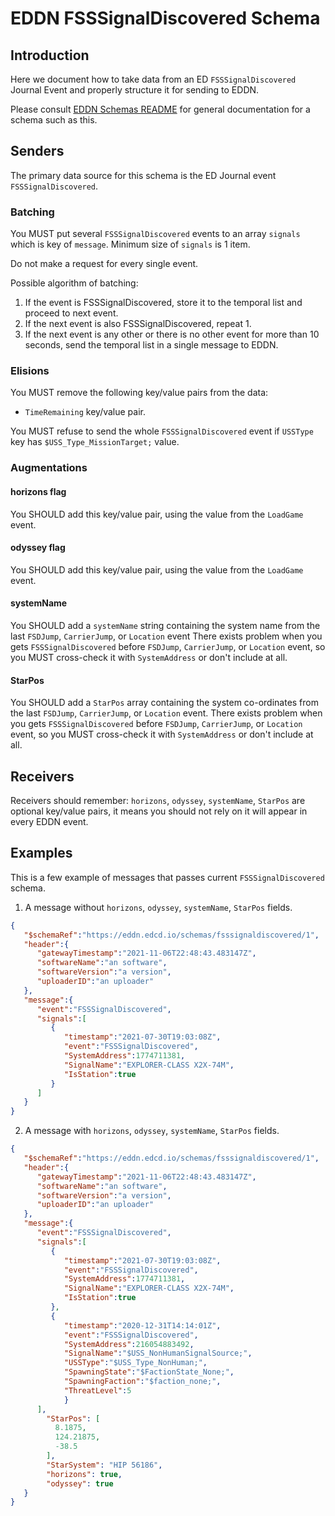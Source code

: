 # EDDN FSSSignalDiscovered Schema

## Introduction
Here we document how to take data from an ED `FSSSignalDiscovered` Journal 
Event and properly structure it for sending to EDDN.

Please consult [EDDN Schemas README](./README-EDDN-schemas.md) for general
documentation for a schema such as this.

## Senders
The primary data source for this schema is the ED Journal event 
`FSSSignalDiscovered`.

### Batching
You MUST put several `FSSSignalDiscovered` events to an array `signals` which is key of `message`. Minimum size of 
`signals` is 1 item.

Do not make a request for every single event.

Possible algorithm of batching:
1. If the event is FSSSignalDiscovered, store it to the temporal list and proceed to next event.
2. If the next event is also FSSSignalDiscovered, repeat 1.
3. If the next event is any other or there is no other event for more than 10 seconds, send the 
   temporal list in a single message to EDDN.

### Elisions
You MUST remove the following key/value pairs from the data:

  - `TimeRemaining` key/value pair.

You MUST refuse to send the whole `FSSSignalDiscovered` event if `USSType` key has `$USS_Type_MissionTarget;` value.

### Augmentations
#### horizons flag
You SHOULD add this key/value pair, using the value from the `LoadGame` event.

#### odyssey flag
You SHOULD add this key/value pair, using the value from the `LoadGame` event.

#### systemName
You SHOULD add a `systemName` string containing the system name from the last `FSDJump`, `CarrierJump`, or `Location` 
event There exists problem when you gets `FSSSignalDiscovered` before
`FSDJump`, `CarrierJump`, or `Location` event, so you MUST cross-check it with `SystemAddress` or don't include at all. 

#### StarPos
You SHOULD add a `StarPos` array containing the system co-ordinates from the 
last `FSDJump`, `CarrierJump`, or `Location` event. There exists problem when you gets `FSSSignalDiscovered` before
`FSDJump`, `CarrierJump`, or `Location` event, so you MUST cross-check it with `SystemAddress` or don't include at all. 

## Receivers
Receivers should remember: `horizons`, `odyssey`, `systemName`, `StarPos` are optional key/value pairs, it means you
should not rely on it will appear in every EDDN event.

## Examples
This is a few example of messages that passes current `FSSSignalDiscovered` schema.
1. A message without `horizons`, `odyssey`, `systemName`, `StarPos` fields.
```json
{
   "$schemaRef":"https://eddn.edcd.io/schemas/fsssignaldiscovered/1",
   "header":{
      "gatewayTimestamp":"2021-11-06T22:48:43.483147Z",
      "softwareName":"an software",
      "softwareVersion":"a version",
      "uploaderID":"an uploader"
   },
   "message":{
      "event":"FSSSignalDiscovered",
      "signals":[
         {
            "timestamp":"2021-07-30T19:03:08Z",
            "event":"FSSSignalDiscovered",
            "SystemAddress":1774711381,
            "SignalName":"EXPLORER-CLASS X2X-74M",
            "IsStation":true
         }
      ]
   }
}
```

2. A message with `horizons`, `odyssey`, `systemName`, `StarPos` fields.
```json
{
   "$schemaRef":"https://eddn.edcd.io/schemas/fsssignaldiscovered/1",
   "header":{
      "gatewayTimestamp":"2021-11-06T22:48:43.483147Z",
      "softwareName":"an software",
      "softwareVersion":"a version",
      "uploaderID":"an uploader"
   },
   "message":{
      "event":"FSSSignalDiscovered",
      "signals":[
         {
            "timestamp":"2021-07-30T19:03:08Z",
            "event":"FSSSignalDiscovered",
            "SystemAddress":1774711381,
            "SignalName":"EXPLORER-CLASS X2X-74M",
            "IsStation":true
         },
         { 
            "timestamp":"2020-12-31T14:14:01Z", 
            "event":"FSSSignalDiscovered", 
            "SystemAddress":216054883492, 
            "SignalName":"$USS_NonHumanSignalSource;", 
            "USSType":"$USS_Type_NonHuman;",
            "SpawningState":"$FactionState_None;", 
            "SpawningFaction":"$faction_none;",
            "ThreatLevel":5
            }
      ],
        "StarPos": [
          8.1875,
          124.21875,
          -38.5
        ],
        "StarSystem": "HIP 56186",
        "horizons": true,
        "odyssey": true
   }
}
```
